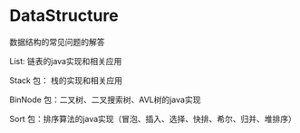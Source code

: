 # DataStructure
数据结构的常见问题的解答

List: 链表的java实现和相关应用

Stack 包： 栈的实现和相关应用

BinNode 包：二叉树、二叉搜索树、AVL树的java实现

Sort 包：排序算法的java实现（冒泡、插入、选择、快排、希尔、归并、堆排序）